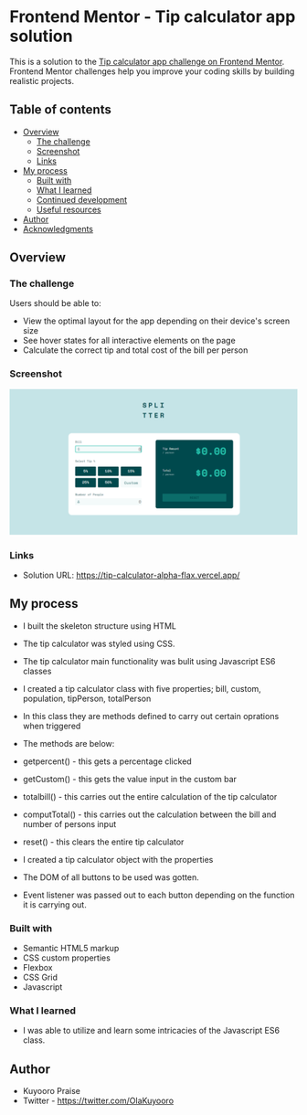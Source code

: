 # Frontend Mentor - Tip calculator app solution

This is a solution to the [Tip calculator app challenge on Frontend Mentor](https://www.frontendmentor.io/challenges/tip-calculator-app-ugJNGbJUX). Frontend Mentor challenges help you improve your coding skills by building realistic projects.

## Table of contents

- [Overview](#overview)
  - [The challenge](#the-challenge)
  - [Screenshot](#screenshot)
  - [Links](#links)
- [My process](#my-process)
  - [Built with](#built-with)
  - [What I learned](#what-i-learned)
  - [Continued development](#continued-development)
  - [Useful resources](#useful-resources)
- [Author](#author)
- [Acknowledgments](#acknowledgments)


## Overview

### The challenge

Users should be able to:

- View the optimal layout for the app depending on their device's screen size
- See hover states for all interactive elements on the page
- Calculate the correct tip and total cost of the bill per person


### Screenshot

![](./Screenshot.png)


### Links

- Solution URL: https://tip-calculator-alpha-flax.vercel.app/


## My process

- I built the skeleton structure using HTML 
- The tip calculator was styled using CSS.
- The tip calculator main functionality was bulit using Javascript ES6 classes
- I created a tip calculator class with five properties; bill, custom, population, tipPerson, totalPerson
- In this class they are methods defined to carry out certain oprations when triggered
- The methods are below:

- getpercent() - this gets a percentage clicked
- getCustom() - this gets the value input in the custom bar
- totalbill() - this carries out the entire calculation of the tip calculator
- computTotal() - this carries out the calculation between the bill and number of persons input
- reset() - this clears the entire tip calculator

- I created a tip calculator object with the properties

- The DOM of all buttons to be used was gotten.
- Event listener was passed out to each button depending on the function it is carrying out.


### Built with

- Semantic HTML5 markup
- CSS custom properties
- Flexbox
- CSS Grid
- Javascript


### What I learned
- I was able to utilize and learn some intricacies of the Javascript ES6 class.



## Author

- Kuyooro Praise 
- Twitter - https://twitter.com/OlaKuyooro